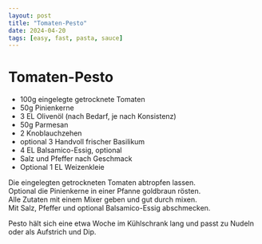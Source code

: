 ```yaml
---
layout: post
title: "Tomaten-Pesto"
date: 2024-04-20
tags: [easy, fast, pasta, sauce]
---
```

# Tomaten-Pesto

- 100g eingelegte getrocknete Tomaten
- 50g Pinienkerne
- 3 EL Olivenöl (nach Bedarf, je nach Konsistenz)
- 50g Parmesan
- 2 Knoblauchzehen
- optional 3 Handvoll frischer Basilikum
- 4 EL Balsamico-Essig, optional
- Salz und Pfeffer nach Geschmack
- Optional 1 EL Weizenkleie

Die eingelegten getrockneten Tomaten abtropfen lassen.  
Optional die Pinienkerne in einer Pfanne goldbraun rösten.  
Alle Zutaten mit einem Mixer geben und gut durch mixen.  
Mit Salz, Pfeffer und optional Balsamico-Essig abschmecken.

Pesto hält sich eine etwa Woche im Kühlschrank lang und passt zu Nudeln oder als Aufstrich und Dip.

